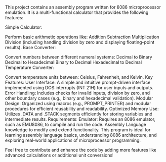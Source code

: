 This project contains an assembly program written for 8086 microprocessor emulation. It is a multi-functional calculator that provides the following features:

Simple Calculator:

Perform basic arithmetic operations like:
Addition
Subtraction
Multiplication
Division (including handling division by zero and displaying floating-point results).
Base Converter:

Convert numbers between different numeral systems:
Decimal to Binary
Decimal to Hexadecimal
Binary to Decimal
Hexadecimal to Decimal
Temperature Converter:

Convert temperature units between:
Celsius, Fahrenheit, and Kelvin.
Key Features:
User Interface: A simple and intuitive prompt-driven interface implemented using DOS interrupts (INT 21H) for user inputs and outputs.
Error Handling: Includes checks for invalid inputs, division by zero, and other boundary cases (e.g., binary and hexadecimal validation).
Modular Design: Organized using macros (e.g., PROMPT_PRINTER) and modular procedures for efficient reusability and readability.
Optimized Memory Use: Utilizes .DATA and .STACK segments efficiently for storing variables and intermediate results.
Requirements:
Emulator: Requires an 8086 emulator, such as EMU8086, to compile and run the code.
Assembly Language knowledge to modify and extend functionality.
This program is ideal for learning assembly language basics, understanding 8086 architecture, and exploring real-world applications of microprocessor programming.

Feel free to contribute and enhance the code by adding more features like advanced calculations or additional unit conversions!
